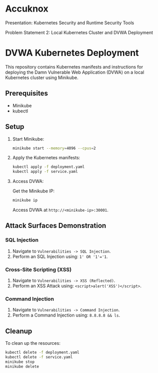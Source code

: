 # Accuknox
Presentation: Kubernetes Security and Runtime Security Tools

Problem Statement 2: Local Kubernetes Cluster and DVWA Deployment

# DVWA Kubernetes Deployment

This repository contains Kubernetes manifests and instructions for deploying the Damn Vulnerable Web Application (DVWA) on a local Kubernetes cluster using Minikube.

## Prerequisites

- Minikube
- kubectl

## Setup

1. Start Minikube:

    ```bash
    minikube start --memory=4096 --cpus=2
    ```

2. Apply the Kubernetes manifests:

    ```bash
    kubectl apply -f deployment.yaml
    kubectl apply -f service.yaml
    ```

3. Access DVWA:

    Get the Minikube IP:

    ```bash
    minikube ip
    ```

    Access DVWA at `http://<minikube-ip>:30001`.

## Attack Surfaces Demonstration

### SQL Injection

1. Navigate to `Vulnerabilities -> SQL Injection`.
2. Perform an SQL Injection using: `1' OR '1'='1`.

### Cross-Site Scripting (XSS)

1. Navigate to `Vulnerabilities -> XSS (Reflected)`.
2. Perform an XSS Attack using: `<script>alert('XSS')</script>`.

### Command Injection

1. Navigate to `Vulnerabilities -> Command Injection`.
2. Perform a Command Injection using: `8.8.8.8 && ls`.

## Cleanup

To clean up the resources:

```bash
kubectl delete -f deployment.yaml
kubectl delete -f service.yaml
minikube stop
minikube delete
